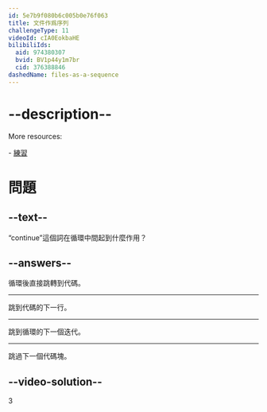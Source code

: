 ```yaml
---
id: 5e7b9f080b6c005b0e76f063
title: 文件作爲序列
challengeType: 11
videoId: cIA0EokbaHE
bilibiliIds:
  aid: 974380307
  bvid: BV1p44y1m7br
  cid: 376388846
dashedName: files-as-a-sequence
---
```


# --description--

More resources:

\- <a href="https://www.youtube.com/watch?v=il1j4wkte2E" target="_blank" rel="noopener noreferrer nofollow">練習</a>

# 問題

## --text--

“continue”這個詞在循環中間起到什麼作用？

## --answers--

循環後直接跳轉到代碼。

---

跳到代碼的下一行。

---

跳到循環的下一個迭代。

---

跳過下一個代碼塊。

## --video-solution--

3

